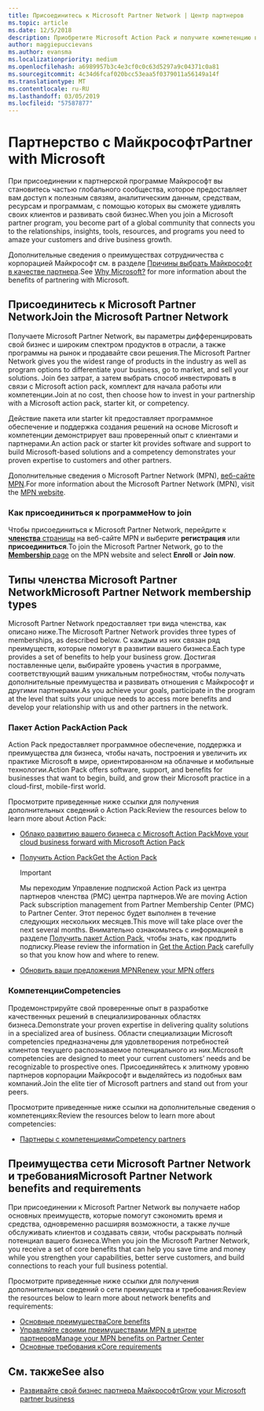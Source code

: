 ```yaml
---
title: Присоединитесь к Microsoft Partner Network | Центр партнеров
ms.topic: article
ms.date: 12/5/2018
description: Приобретите Microsoft Action Pack и получите компетенцию в Центре партнеров
author: maggiepuccievans
ms.author: evansma
ms.localizationpriority: medium
ms.openlocfilehash: a6989957b3c4e3cf0c0c63d5297a9c04371c0a81
ms.sourcegitcommit: 4c34d6fcaf020bcc53eaa5f0379011a56149a14f
ms.translationtype: MT
ms.contentlocale: ru-RU
ms.lasthandoff: 03/05/2019
ms.locfileid: "57587877"
---
```

<!-- Note from Maggie on Dec 5, 2018: I can no longer tell what purpose this article serves. I'm going to redirect it to the mpn-overview.md topic and move the relevant information there. In the interim, I've copied and pasted the content from the MPN overview topic into this one in case anyone out there has it bookmarked.
-->

# <a name="partner-with-microsoft"></a><span data-ttu-id="41541-103">Партнерство с Майкрософт</span><span class="sxs-lookup"><span data-stu-id="41541-103">Partner with Microsoft</span></span>

<span data-ttu-id="41541-104">При присоединении к партнерской программе Майкрософт вы становитесь частью глобального сообщества, которое предоставляет вам доступ к полезным связям, аналитическим данным, средствам, ресурсам и программам, с помощью которых вы сможете удивлять своих клиентов и развивать свой бизнес.</span><span class="sxs-lookup"><span data-stu-id="41541-104">When you join a Microsoft partner program, you become part of a global community that connects you to the relationships, insights, tools, resources, and programs you need to amaze your customers and drive business growth.</span></span>

<span data-ttu-id="41541-105">Дополнительные сведения о преимуществах сотрудничества с корпорацией Майкрософт см. в разделе [Причины выбрать Майкрософт в качестве партнера](https://partner.microsoft.com/business-opportunities/why-microsoft).</span><span class="sxs-lookup"><span data-stu-id="41541-105">See [Why Microsoft?](https://partner.microsoft.com/business-opportunities/why-microsoft) for more information about the benefits of partnering with Microsoft.</span></span> 

## <a name="join-the-microsoft-partner-network"></a><span data-ttu-id="41541-106">Присоединитесь к Microsoft Partner Network</span><span class="sxs-lookup"><span data-stu-id="41541-106">Join the Microsoft Partner Network</span></span>

<!-- 12/5/18 The content below was copied and pasted directly from the Membership page of the MPN site (https://partner.microsoft.com/en-us/membership)-->

<span data-ttu-id="41541-107">Получаете Microsoft Partner Network, вы параметры дифференцировать свой бизнес и широким спектром продуктов в отрасли, а также программы на рынок и продавайте свои решения.</span><span class="sxs-lookup"><span data-stu-id="41541-107">The Microsoft Partner Network gives you the widest range of products in the industry as well as program options to differentiate your business, go to market, and sell your solutions.</span></span> <span data-ttu-id="41541-108">Join без затрат, а затем выбрать способ инвестировать в связи с Microsoft action pack, комплект для начала работы или компетенции.</span><span class="sxs-lookup"><span data-stu-id="41541-108">Join at no cost, then choose how to invest in your partnership with a Microsoft action pack, starter kit, or competency.</span></span>

<span data-ttu-id="41541-109">Действие пакета или starter kit предоставляет программное обеспечение и поддержка создания решений на основе Microsoft и компетенции демонстрирует ваш проверенный опыт с клиентами и партнерами.</span><span class="sxs-lookup"><span data-stu-id="41541-109">An action pack or starter kit provides software and support to build Microsoft-based solutions and a competency demonstrates your proven expertise to customers and other partners.</span></span>

<span data-ttu-id="41541-110">Дополнительные сведения о Microsoft Partner Network (MPN), [веб-сайте MPN](https://partner.microsoft.com/commercial).</span><span class="sxs-lookup"><span data-stu-id="41541-110">For more information about the Microsoft Partner Network (MPN), visit the [MPN website](https://partner.microsoft.com/commercial).</span></span>

### <a name="how-to-join"></a><span data-ttu-id="41541-111">Как присоединиться к программе</span><span class="sxs-lookup"><span data-stu-id="41541-111">How to join</span></span>

<span data-ttu-id="41541-112">Чтобы присоединиться к Microsoft Partner Network, перейдите к [ **членства** страницы](https://partner.microsoft.com/membership) на веб-сайте MPN и выберите **регистрация** или **присоединиться**.</span><span class="sxs-lookup"><span data-stu-id="41541-112">To join the Microsoft Partner Network, go to the [**Membership** page](https://partner.microsoft.com/membership) on the MPN website and select **Enroll** or **Join now**.</span></span>

## <a name="microsoft-partner-network-membership-types"></a><span data-ttu-id="41541-113">Типы членства Microsoft Partner Network</span><span class="sxs-lookup"><span data-stu-id="41541-113">Microsoft Partner Network membership types</span></span>

<!-- 12/5/18 The content below was copied and pasted directly from the Membership pages of the MPN site (https://partner.microsoft.com/en-us/membership)-->

<span data-ttu-id="41541-114">Microsoft Partner Network предоставляет три вида членства, как описано ниже.</span><span class="sxs-lookup"><span data-stu-id="41541-114">The Microsoft Partner Network provides three types of memberships, as described below.</span></span> <span data-ttu-id="41541-115">С каждым из них связан ряд преимуществ, которые помогут в развитии вашего бизнеса.</span><span class="sxs-lookup"><span data-stu-id="41541-115">Each type provides a set of benefits to help your business grow.</span></span> <span data-ttu-id="41541-116">Достигая поставленные цели, выбирайте уровень участия в программе, соответствующий вашим уникальным потребностям, чтобы получать дополнительные преимущества и развивать отношения с Майкрософт и другими партнерами.</span><span class="sxs-lookup"><span data-stu-id="41541-116">As you achieve your goals, participate in the program at the level that suits your unique needs to access more benefits and develop your relationship with us and other partners in the network.</span></span>

### <a name="action-pack"></a><span data-ttu-id="41541-117">Пакет Action Pack</span><span class="sxs-lookup"><span data-stu-id="41541-117">Action Pack</span></span>

<span data-ttu-id="41541-118">Action Pack предоставляет программное обеспечение, поддержка и преимущества для бизнеса, чтобы начать, построения и увеличить их практике Microsoft в мире, ориентированном на облачные и мобильные технологии.</span><span class="sxs-lookup"><span data-stu-id="41541-118">Action Pack offers software, support, and benefits for businesses that want to begin, build, and grow their Microsoft practice in a cloud-first, mobile-first world.</span></span> 

<span data-ttu-id="41541-119">Просмотрите приведенные ниже ссылки для получения дополнительных сведений о Action Pack:</span><span class="sxs-lookup"><span data-stu-id="41541-119">Review the resources below to learn more about Action Pack:</span></span>

- [<span data-ttu-id="41541-120">Облако развитию вашего бизнеса с Microsoft Action Pack</span><span class="sxs-lookup"><span data-stu-id="41541-120">Move your cloud business forward with Microsoft Action Pack</span></span>](https://partner.microsoft.com/membership/action-pack)
- [<span data-ttu-id="41541-121">Получить Action Pack</span><span class="sxs-lookup"><span data-stu-id="41541-121">Get the Action Pack</span></span>](mpn-get-action-pack.md)
  
    >[!IMPORTANT]
    ><span data-ttu-id="41541-122">Мы переходим Управление подпиской Action Pack из центра партнеров членства (PMC) центра партнеров.</span><span class="sxs-lookup"><span data-stu-id="41541-122">We are moving Action Pack subscription management from Partner Membership Center (PMC) to Partner Center.</span></span> <span data-ttu-id="41541-123">Этот перенос будет выполнен в течение следующих нескольких месяцев.</span><span class="sxs-lookup"><span data-stu-id="41541-123">This move will take place over the next several months.</span></span> <span data-ttu-id="41541-124">Внимательно ознакомьтесь с информацией в разделе [Получить пакет Action Pack](mpn-get-action-pack.md), чтобы знать, как продлить подписку.</span><span class="sxs-lookup"><span data-stu-id="41541-124">Please review the information in [Get the Action Pack](mpn-get-action-pack.md) carefully so that you know how and where to renew.</span></span>  

- [<span data-ttu-id="41541-125">Обновить ваши предложения MPN</span><span class="sxs-lookup"><span data-stu-id="41541-125">Renew your MPN offers</span></span>](renew-mpn-offers.md)

### <a name="competencies"></a><span data-ttu-id="41541-126">Компетенции</span><span class="sxs-lookup"><span data-stu-id="41541-126">Competencies</span></span>

<span data-ttu-id="41541-127">Продемонстрируйте свой проверенные опыт в разработке качественных решений в специализированных областях бизнеса.</span><span class="sxs-lookup"><span data-stu-id="41541-127">Demonstrate your proven expertise in delivering quality solutions in a specialized area of business.</span></span> <span data-ttu-id="41541-128">Области специализации Microsoft competencies предназначены для удовлетворения потребностей клиентов текущего распознаваемое потенциального из них.</span><span class="sxs-lookup"><span data-stu-id="41541-128">Microsoft competencies are designed to meet your current customers’ needs and be recognizable to prospective ones.</span></span> <span data-ttu-id="41541-129">Присоединяйтесь к элитному уровню партнеров корпорации Майкрософт и выделяйтесь из подобных вам компаний.</span><span class="sxs-lookup"><span data-stu-id="41541-129">Join the elite tier of Microsoft partners and stand out from your peers.</span></span>

<span data-ttu-id="41541-130">Просмотрите приведенные ниже ссылки на дополнительные сведения о компетенциях:</span><span class="sxs-lookup"><span data-stu-id="41541-130">Review the resources below to learn more about competencies:</span></span>

- [<span data-ttu-id="41541-131">Партнеры с компетенциями</span><span class="sxs-lookup"><span data-stu-id="41541-131">Competency partners</span></span>](https://partner.microsoft.com/membership/competencies)

## <a name="microsoft-partner-network-benefits-and-requirements"></a><span data-ttu-id="41541-132">Преимущества сети Microsoft Partner Network и требования</span><span class="sxs-lookup"><span data-stu-id="41541-132">Microsoft Partner Network benefits and requirements</span></span>

<span data-ttu-id="41541-133">При присоединении к Microsoft Partner Network вы получаете набор основных преимуществ, которые помогут сэкономить время и средства, одновременно расширяя возможности, а также лучше обслуживать клиентов и создавать связи, чтобы раскрывать полный потенциал вашего бизнеса.</span><span class="sxs-lookup"><span data-stu-id="41541-133">When you join the Microsoft Partner Network, you receive a set of core benefits that can help you save time and money while you strengthen your capabilities, better serve customers, and build connections to reach your full business potential.</span></span>

<span data-ttu-id="41541-134">Просмотрите приведенные ниже ссылки для получения дополнительных сведений о сети преимущества и требования:</span><span class="sxs-lookup"><span data-stu-id="41541-134">Review the resources below to learn more about network benefits and requirements:</span></span>

- [<span data-ttu-id="41541-135">Основные преимущества</span><span class="sxs-lookup"><span data-stu-id="41541-135">Core benefits</span></span>](https://partner.microsoft.com/en-us/membership/core-benefits#simple-tab-content-1)
- [<span data-ttu-id="41541-136">Управляйте своими преимуществами MPN в центре партнеров</span><span class="sxs-lookup"><span data-stu-id="41541-136">Manage your MPN benefits on Partner Center</span></span>](manage-your-partner-network-benefits.md)
- [<span data-ttu-id="41541-137">Основные требования к</span><span class="sxs-lookup"><span data-stu-id="41541-137">Core requirements</span></span>](https://partner.microsoft.com/en-us/membership/core-benefits#simple-tab-content-2)

## <a name="see-also"></a><span data-ttu-id="41541-138">См. также</span><span class="sxs-lookup"><span data-stu-id="41541-138">See also</span></span>
- [<span data-ttu-id="41541-139">Развивайте свой бизнес партнера Майкрософт</span><span class="sxs-lookup"><span data-stu-id="41541-139">Grow your Microsoft partner business</span></span>](grow-your-business.md)
